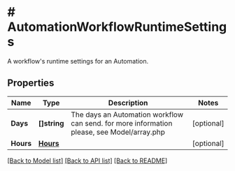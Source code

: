 # # AutomationWorkflowRuntimeSettings
A workflow&#39;s runtime settings for an Automation.

## Properties 


Name | Type | Description | Notes
------------ | ------------- | ------------- | -------------
**Days**| **[]string** | The days an Automation workflow can send. for more information please, see Model/array.php  | [optional]
**Hours**| [**Hours**](Hours.md) |   | [optional]


[[Back to Model list]](../../README.md#models) [[Back to API list]](../../README.md#endpoints) [[Back to README]](../../README.md)

